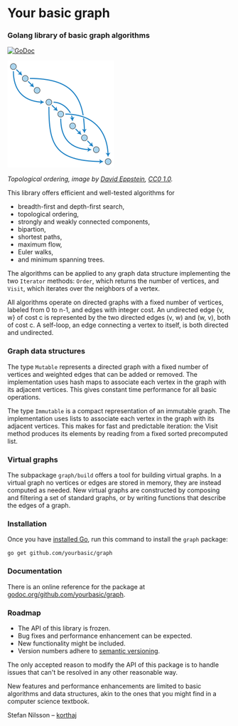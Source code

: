# Your basic graph

### Golang library of basic graph algorithms

[![GoDoc](https://godoc.org/github.com/yourbasic/graph?status.svg)][godoc-graph]

![Topological ordering](top.png)

*Topological ordering, image by [David Eppstein][de], [CC0 1.0][cc010].*

This library offers efficient and well-tested algorithms for

- breadth-first and depth-first search,
- topological ordering,
- strongly and weakly connected components,
- bipartion,
- shortest paths,
- maximum flow,
- Euler walks,
- and minimum spanning trees.

The algorithms can be applied to any graph data structure implementing
the two `Iterator` methods: `Order`, which returns the number of vertices,
and `Visit`, which iterates over the neighbors of a vertex.

All algorithms operate on directed graphs with a fixed number
of vertices, labeled from 0 to n-1, and edges with integer cost.
An undirected edge {v, w} of cost c is represented by the two
directed edges (v, w) and (w, v), both of cost c.
A self-loop, an edge connecting a vertex to itself,
is both directed and undirected.

### Graph data structures

The type `Mutable` represents a directed graph with a fixed number
of vertices and weighted edges that can be added or removed.
The implementation uses hash maps to associate each vertex
in the graph with its adjacent vertices. This gives constant
time performance for all basic operations.

The type `Immutable` is a compact representation of an immutable graph.
The implementation uses lists to associate each vertex in the graph
with its adjacent vertices. This makes for fast and predictable
iteration: the Visit method produces its elements by reading
from a fixed sorted precomputed list.

### Virtual graphs

The subpackage `graph/build` offers a tool for building virtual graphs.
In a virtual graph no vertices or edges are stored in memory,
they are instead computed as needed. New virtual graphs are constructed
by composing and filtering a set of standard graphs, or by writing
functions that describe the edges of a graph.

### Installation

Once you have [installed Go][golang-install], run this command
to install the `graph` package:

    go get github.com/yourbasic/graph
    
### Documentation

There is an online reference for the package at
[godoc.org/github.com/yourbasic/graph][godoc-graph].

### Roadmap

* The API of this library is frozen.
* Bug fixes and performance enhancement can be expected.
* New functionality might be included.
* Version numbers adhere to [semantic versioning][sv].

The only accepted reason to modify the API of this package is to
handle issues that can't be resolved in any other reasonable way.

New features and performance enhancements are limited to basic
algorithms and data structures, akin to the ones that you might find
in a computer science textbook.

Stefan Nilsson – [korthaj](https://github.com/korthaj)

[godoc-graph]: https://godoc.org/github.com/yourbasic/graph
[golang-install]: http://golang.org/doc/install.html
[cc010]: https://creativecommons.org/publicdomain/zero/1.0/deed.en
[de]: https://commons.wikimedia.org/wiki/User:David_Eppstein
[sv]: http://semver.org/


